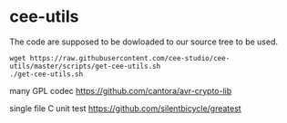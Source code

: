 # cee-utils

The code are supposed to be dowloaded to our source tree to be used. 

```
wget https://raw.githubusercontent.com/cee-studio/cee-utils/master/scripts/get-cee-utils.sh 
./get-cee-utils.sh
```


many GPL codec
https://github.com/cantora/avr-crypto-lib


single file C unit test
https://github.com/silentbicycle/greatest
